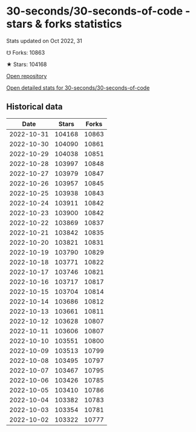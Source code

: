 # 30-seconds/30-seconds-of-code - stars & forks statistics

Stats updated on Oct 2022, 31

☋ Forks: 10863

★ Stars: 104168

[Open repository](https://github.com/30-seconds/30-seconds-of-code)

[Open detailed stats for 30-seconds/30-seconds-of-code](https://reviewgithub.com/rep/30-seconds/30-seconds-of-code)

## Historical data
| Date | Stars | Forks |
|------|-------|-------|
| 2022-10-31 | 104168 | 10863 | 
| 2022-10-30 | 104090 | 10861 | 
| 2022-10-29 | 104038 | 10851 | 
| 2022-10-28 | 103997 | 10848 | 
| 2022-10-27 | 103979 | 10847 | 
| 2022-10-26 | 103957 | 10845 | 
| 2022-10-25 | 103938 | 10843 | 
| 2022-10-24 | 103911 | 10842 | 
| 2022-10-23 | 103900 | 10842 | 
| 2022-10-22 | 103869 | 10837 | 
| 2022-10-21 | 103842 | 10835 | 
| 2022-10-20 | 103821 | 10831 | 
| 2022-10-19 | 103790 | 10829 | 
| 2022-10-18 | 103771 | 10822 | 
| 2022-10-17 | 103746 | 10821 | 
| 2022-10-16 | 103717 | 10817 | 
| 2022-10-15 | 103704 | 10814 | 
| 2022-10-14 | 103686 | 10812 | 
| 2022-10-13 | 103661 | 10811 | 
| 2022-10-12 | 103628 | 10807 | 
| 2022-10-11 | 103606 | 10807 | 
| 2022-10-10 | 103551 | 10800 | 
| 2022-10-09 | 103513 | 10799 | 
| 2022-10-08 | 103495 | 10797 | 
| 2022-10-07 | 103467 | 10795 | 
| 2022-10-06 | 103426 | 10785 | 
| 2022-10-05 | 103410 | 10786 | 
| 2022-10-04 | 103382 | 10783 | 
| 2022-10-03 | 103354 | 10781 | 
| 2022-10-02 | 103322 | 10777 | 

